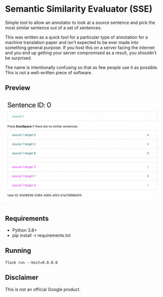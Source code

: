 Semantic Similarity Evaluator (SSE)
===================================

Simple tool to allow an annotator to look at a source sentence and pick the most similar sentence out of a set of sentences.

This was written as a quick tool for a particular type of annotation for a machine translation paper and isn't expected to be ever made into something general purpose. If you host this on a server facing the internet and you end up getting your server compromised as a result, you shouldn't be surprised.

The name is intentionally confusing so that as few people use it as possible. This is not a well-written piece of software.

Preview
-------

![Screenshot in action](screenshot.png)

Requirements
------------

 - Python 3.8+
 - pip install -r requirements.txt

Running
-------

    flask run --host=0.0.0.0


Disclaimer
----------

This is not an official Google product.
